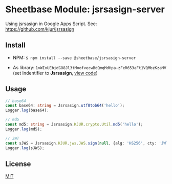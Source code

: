 # Sheetbase Module: jsrsasign-server

Using jsrsasign in Google Apps Script. See: https://github.com/kjur/jsrsasign

## Install

- NPM: ``$ npm install --save @sheetbase/jsrsasign-server``

- As library: ``1vWIxUEbidGO8Jl3tMoofvecwBdQmqMdHpa-zFeR653aFt1VQMbzKzaMV`` (set Indentifier to **Jsrsasign**, [view code](https://script.google.com/d/1vWIxUEbidGO8Jl3tMoofvecwBdQmqMdHpa-zFeR653aFt1VQMbzKzaMV/edit?usp=sharing))

## Usage

```ts
// base64
const base64: string = Jsrsasign.utf8tob64('hello');
Logger.log(base64);

// md5
const md5: string = Jsrsasign.KJUR.crypto.Util.md5('hello');
Logger.log(md5);

// JWT
const sJWS = Jsrsasign.KJUR.jws.JWS.sign(null, {alg: 'HS256', cty: 'JWT'}, {age: 21}, 'aaa');
Logger.log(sJWS);
```

## License

[MIT][license-url]

[license-url]: https://github.com/sheetbase/module-jsrsasign-server/blob/master/LICENSE